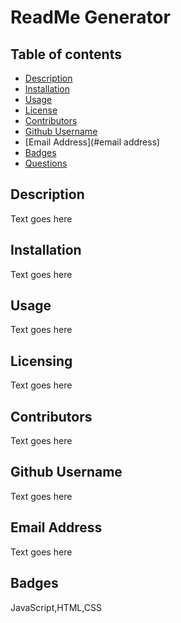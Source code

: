 # ReadMe Generator
  
  ## Table of contents
  - [Description](#description)
  - [Installation](#installation)
  - [Usage](#usage)
  - [License](#license)
  - [Contributors](#contributors)
  - [Github Username](#username)
  - [Email Address](#email address)
  - [Badges](#badges)
  - [Questions](#questions)

  ## Description

  Text goes here

  ## Installation

  Text goes here

  ## Usage

  Text goes here

  ## Licensing

  Text goes here

  ## Contributors

  Text goes here

  ## Github Username

  Text goes here

  ## Email Address

  Text goes here

  ## Badges

  JavaScript,HTML,CSS

  

